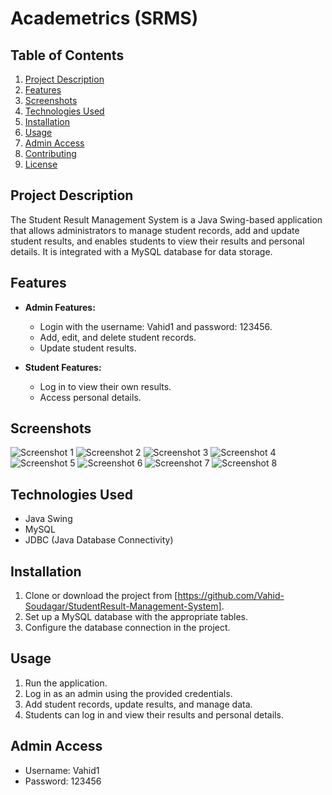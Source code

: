 # Academetrics (SRMS)

## Table of Contents
1. [Project Description](#project-description)
2. [Features](#features)
3. [Screenshots](#screenshots)
4. [Technologies Used](#technologies-used)
5. [Installation](#installation)
6. [Usage](#usage)
7. [Admin Access](#admin-access)
8. [Contributing](#contributing)
9. [License](#license)

## Project Description
The Student Result Management System is a Java Swing-based application that allows administrators to manage student records, add and update student results, and enables students to view their results and personal details. It is integrated with a MySQL database for data storage.

## Features
- **Admin Features:**
  - Login with the username: Vahid1 and password: 123456.
  - Add, edit, and delete student records.
  - Update student results.
  
- **Student Features:**
  - Log in to view their own results.
  - Access personal details.

## Screenshots
![Screenshot 1](https://drive.google.com/file/d/1IxXzjXHZA5iyCuHBW6LBuqEsVdzf6Ers/view?usp=sharing)
![Screenshot 2](https://drive.google.com/file/d/1JXx28UVhRE2YgecBhMY9djAN5O2eX97k/view?usp=sharing)
![Screenshot 3](https://drive.google.com/file/d/1ZNaeKlxTFwiCGeFEM4x_wCq4EHrR19PC/view?usp=sharing)
![Screenshot 4](https://drive.google.com/file/d/1lhCi3o011ygaUs5OQYp46p8Is6appYaS/view?usp=sharing)
![Screenshot 5](https://drive.google.com/file/d/1z_LbeFkvnkdK6kGIb8SwYcGMXPCu6woD/view?usp=sharing)
![Screenshot 6](https://drive.google.com/file/d/1Rxt06v4mSB4-dAZznpTD3jSzUmGBT_Di/view?usp=sharing)
![Screenshot 7](https://drive.google.com/file/d/1ZowhRwEoNVjgiMccSGAnzBNuJz7LySgO/view?usp=sharing)
![Screenshot 8](https://drive.google.com/file/d/1gkCTblczVQjSzt4sXhEy_fyJveIObYgK/view?usp=sharing)

## Technologies Used
- Java Swing
- MySQL
- JDBC (Java Database Connectivity)

## Installation
1. Clone or download the project from [https://github.com/Vahid-Soudagar/StudentResult-Management-System].
2. Set up a MySQL database with the appropriate tables.
3. Configure the database connection in the project.

## Usage
1. Run the application.
2. Log in as an admin using the provided credentials.
3. Add student records, update results, and manage data.
4. Students can log in and view their results and personal details.

## Admin Access
- Username: Vahid1
- Password: 123456

